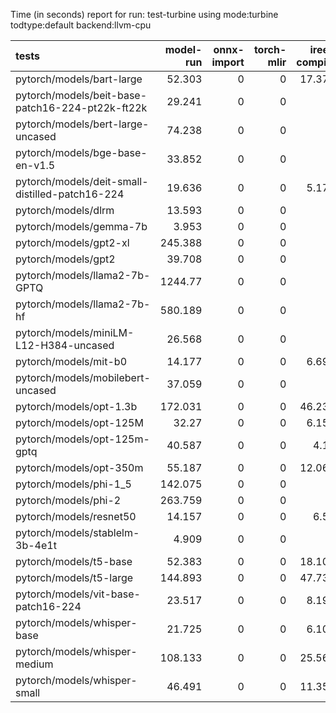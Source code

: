 Time (in seconds) report for run: test-turbine using mode:turbine todtype:default backend:llvm-cpu

| tests                                            |   model-run |   onnx-import |   torch-mlir |   iree-compile |   inference |
|:-------------------------------------------------|------------:|--------------:|-------------:|---------------:|------------:|
| pytorch/models/bart-large                        |      52.303 |             0 |            0 |         17.373 |       1.311 |
| pytorch/models/beit-base-patch16-224-pt22k-ft22k |      29.241 |             0 |            0 |          0     |       0     |
| pytorch/models/bert-large-uncased                |      74.238 |             0 |            0 |          0     |       0     |
| pytorch/models/bge-base-en-v1.5                  |      33.852 |             0 |            0 |          0     |       0     |
| pytorch/models/deit-small-distilled-patch16-224  |      19.636 |             0 |            0 |          5.176 |       0.479 |
| pytorch/models/dlrm                              |      13.593 |             0 |            0 |          0     |       0     |
| pytorch/models/gemma-7b                          |       3.953 |             0 |            0 |          0     |       0     |
| pytorch/models/gpt2-xl                           |     245.388 |             0 |            0 |          0     |       0     |
| pytorch/models/gpt2                              |      39.708 |             0 |            0 |          0     |       0     |
| pytorch/models/llama2-7b-GPTQ                    |    1244.77  |             0 |            0 |          0     |       0     |
| pytorch/models/llama2-7b-hf                      |     580.189 |             0 |            0 |          0     |       0     |
| pytorch/models/miniLM-L12-H384-uncased           |      26.568 |             0 |            0 |          0     |       0     |
| pytorch/models/mit-b0                            |      14.177 |             0 |            0 |          6.698 |       0.444 |
| pytorch/models/mobilebert-uncased                |      37.059 |             0 |            0 |          0     |       0     |
| pytorch/models/opt-1.3b                          |     172.031 |             0 |            0 |         46.231 |       0     |
| pytorch/models/opt-125M                          |      32.27  |             0 |            0 |          6.153 |       0     |
| pytorch/models/opt-125m-gptq                     |      40.587 |             0 |            0 |          4.15  |       0     |
| pytorch/models/opt-350m                          |      55.187 |             0 |            0 |         12.068 |       0     |
| pytorch/models/phi-1_5                           |     142.075 |             0 |            0 |          0     |       0     |
| pytorch/models/phi-2                             |     263.759 |             0 |            0 |          0     |       0     |
| pytorch/models/resnet50                          |      14.157 |             0 |            0 |          6.52  |       0.424 |
| pytorch/models/stablelm-3b-4e1t                  |       4.909 |             0 |            0 |          0     |       0     |
| pytorch/models/t5-base                           |      52.383 |             0 |            0 |         18.106 |       2.478 |
| pytorch/models/t5-large                          |     144.893 |             0 |            0 |         47.731 |       6.885 |
| pytorch/models/vit-base-patch16-224              |      23.517 |             0 |            0 |          8.192 |       0.665 |
| pytorch/models/whisper-base                      |      21.725 |             0 |            0 |          6.105 |       0.433 |
| pytorch/models/whisper-medium                    |     108.133 |             0 |            0 |         25.569 |       1.826 |
| pytorch/models/whisper-small                     |      46.491 |             0 |            0 |         11.354 |       0.809 |
